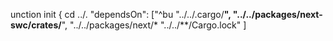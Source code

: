 unction init {
  cd ../.
      "dependsOn": ["^bu
        "../../.cargo/**",
        "../../packages/next-swc/crates/**",
        "../../packages/next/*
        "../../**/Cargo.lock"
      ]
